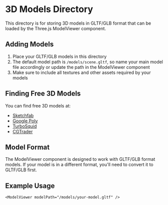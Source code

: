 # 3D Models Directory

This directory is for storing 3D models in GLTF/GLB format that can be loaded by the Three.js ModelViewer component.

## Adding Models

1. Place your GLTF/GLB models in this directory
2. The default model path is `/models/scene.gltf`, so name your main model file accordingly or update the path in the ModelViewer component
3. Make sure to include all textures and other assets required by your models

## Finding Free 3D Models

You can find free 3D models at:

- [Sketchfab](https://sketchfab.com/features/free-3d-models)
- [Google Poly](https://poly.pizza/)
- [TurboSquid](https://www.turbosquid.com/Search/3D-Models/free)
- [CGTrader](https://www.cgtrader.com/free-3d-models)

## Model Format

The ModelViewer component is designed to work with GLTF/GLB format models. If your model is in a different format, you'll need to convert it to GLTF/GLB first.

## Example Usage

```tsx
<ModelViewer modelPath="/models/your-model.gltf" />
```
